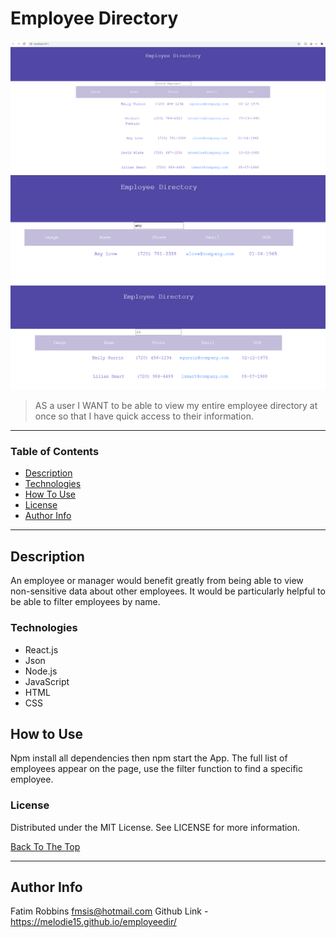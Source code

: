 # Employee Directory

<img src="projectscreenshot1.png" alt="project image">
<img src="projectscreenshot2.png" alt="project image">
<img src="projectscreenshot3.png" alt="project image">

> AS a user
  I WANT to be able to view my entire employee directory at once so that I have quick access to their information.
  
---

### Table of Contents

- [Description](#description)
- [Technologies](#technologies)
- [How To Use](#how-to-use)
- [License](#license)
- [Author Info](#author-info)

---

## Description

An employee or manager would benefit greatly from being able to view non-sensitive data about other employees. It would be particularly helpful to be able to filter employees by name. 

### Technologies

- React.js
- Json
- Node.js
- JavaScript
- HTML
- CSS

## How to Use

Npm install all dependencies then npm start the App. The full list of employees appear on the page, use the filter function to find a specific employee.

### License

Distributed under the MIT License. See LICENSE for more information.

[Back To The Top](#employee-directory)

---

## Author Info

Fatim Robbins
fmsis@hotmail.com
Github Link - https://melodie15.github.io/employeedir/

